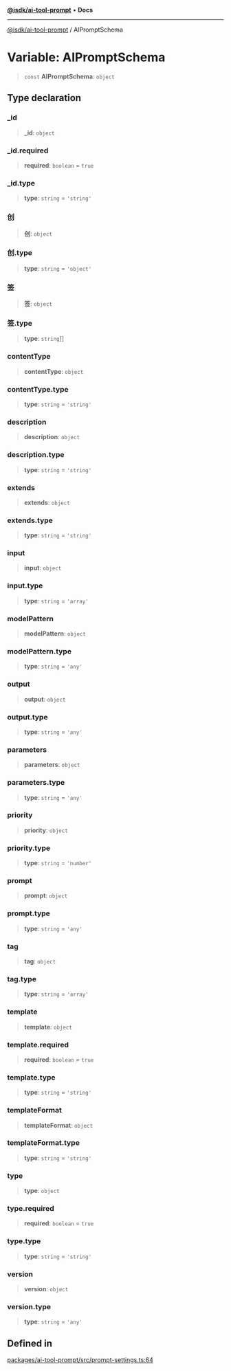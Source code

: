 [**@isdk/ai-tool-prompt**](../README.md) • **Docs**

***

[@isdk/ai-tool-prompt](../globals.md) / AIPromptSchema

# Variable: AIPromptSchema

> `const` **AIPromptSchema**: `object`

## Type declaration

### \_id

> **\_id**: `object`

### \_id.required

> **required**: `boolean` = `true`

### \_id.type

> **type**: `string` = `'string'`

### 创

> **创**: `object`

### 创.type

> **type**: `string` = `'object'`

### 签

> **签**: `object`

### 签.type

> **type**: `string`[]

### contentType

> **contentType**: `object`

### contentType.type

> **type**: `string` = `'string'`

### description

> **description**: `object`

### description.type

> **type**: `string` = `'string'`

### extends

> **extends**: `object`

### extends.type

> **type**: `string` = `'string'`

### input

> **input**: `object`

### input.type

> **type**: `string` = `'array'`

### modelPattern

> **modelPattern**: `object`

### modelPattern.type

> **type**: `string` = `'any'`

### output

> **output**: `object`

### output.type

> **type**: `string` = `'any'`

### parameters

> **parameters**: `object`

### parameters.type

> **type**: `string` = `'any'`

### priority

> **priority**: `object`

### priority.type

> **type**: `string` = `'number'`

### prompt

> **prompt**: `object`

### prompt.type

> **type**: `string` = `'any'`

### tag

> **tag**: `object`

### tag.type

> **type**: `string` = `'array'`

### template

> **template**: `object`

### template.required

> **required**: `boolean` = `true`

### template.type

> **type**: `string` = `'string'`

### templateFormat

> **templateFormat**: `object`

### templateFormat.type

> **type**: `string` = `'string'`

### type

> **type**: `object`

### type.required

> **required**: `boolean` = `true`

### type.type

> **type**: `string` = `'string'`

### version

> **version**: `object`

### version.type

> **type**: `string` = `'any'`

## Defined in

[packages/ai-tool-prompt/src/prompt-settings.ts:64](https://github.com/isdk/ai-tool-prompt.js/blob/0136bd578ac5c79f75e3197311fc0252c414fe6f/src/prompt-settings.ts#L64)
